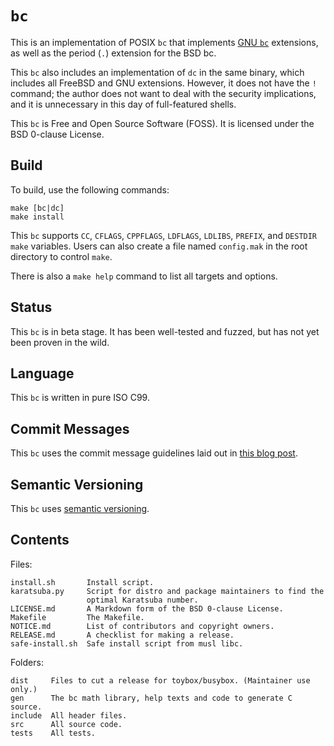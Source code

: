 # `bc`

This is an implementation of POSIX `bc` that implements
[GNU `bc`](https://www.gnu.org/software/bc/) extensions, as well as the period
(`.`) extension for the BSD bc.

This `bc` also includes an implementation of `dc` in the same binary, which
includes all FreeBSD and GNU extensions. However, it does not have the `!`
command; the author does not want to deal with the security implications, and it
is unnecessary in this day of full-featured shells.

This `bc` is Free and Open Source Software (FOSS). It is licensed under the BSD
0-clause License.

## Build

To build, use the following commands:

```
make [bc|dc]
make install
```

This `bc` supports `CC`, `CFLAGS`, `CPPFLAGS`, `LDFLAGS`, `LDLIBS`, `PREFIX`,
and `DESTDIR` `make` variables. Users can also create a file named `config.mak`
in the root directory to control `make`.

There is also a `make help` command to list all targets and options.

## Status

This `bc` is in beta stage. It has been well-tested and fuzzed, but has not yet
been proven in the wild.

## Language

This `bc` is written in pure ISO C99.

## Commit Messages

This `bc` uses the commit message guidelines laid out in
[this blog post](http://tbaggery.com/2008/04/19/a-note-about-git-commit-messages.html).

## Semantic Versioning

This `bc` uses [semantic versioning](http://semver.org/).

## Contents

Files:

	install.sh       Install script.
	karatsuba.py     Script for distro and package maintainers to find the
	                 optimal Karatsuba number.
	LICENSE.md       A Markdown form of the BSD 0-clause License.
	Makefile         The Makefile.
	NOTICE.md        List of contributors and copyright owners.
	RELEASE.md       A checklist for making a release.
	safe-install.sh  Safe install script from musl libc.

Folders:

	dist     Files to cut a release for toybox/busybox. (Maintainer use only.)
	gen      The bc math library, help texts and code to generate C source.
	include  All header files.
	src      All source code.
	tests    All tests.
